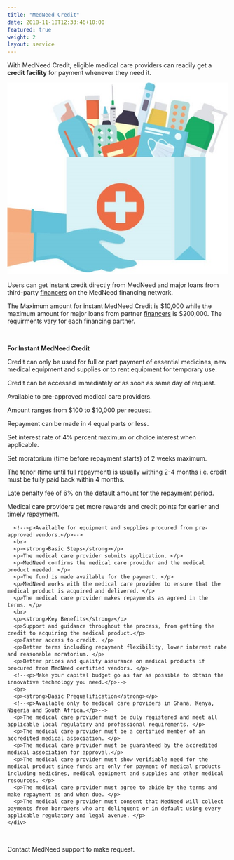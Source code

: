 ```yaml
---
title: "MedNeed Credit"
date: 2018-11-18T12:33:46+10:00
featured: true
weight: 2
layout: service
---
```


With MedNeed Credit, eligible medical care providers can readily get a **credit facility** for payment whenever they need it.

![Some medicines](/images/illustrations/hand-drugs.jpg)

Users can get instant credit directly from MedNeed and major loans from third-party <a href="/services/financers">financers</a> on the MedNeed financing network.

The Maximum amount for instant MedNeed Credit is $10,000 while the maximum amount for major loans from partner <a href="/services/financers">financers</a> is $200,000. The requirments vary for each financing partner.


   <div>
      <br>
      <p><strong>For Instant MedNeed Credit </strong></p>
      <p>Credit can only be used for full or part payment of essential medicines, new medical equipment and supplies or to rent equipment for temporary use.</p>
      <p>Credit can be accessed immediately or as soon as same day of request.</p>
      <p>Available to pre-approved medical care providers.</p>
      <p>Amount ranges from $100 to $10,000 per request.</p>
      <p>Repayment can be made in 4 equal parts or less.</p>
      <p>Set interest rate of 4% percent maximum or choice interest when applicable.</p>
      <p>Set moratorium (time before repayment starts) of 2 weeks maximum.</p>
      <p>The tenor (time until full repayment) is usually withing 2-4 months i.e. credit must be fully paid back within 4 months.</p>
      <p>Late penalty fee of 6% on the default amount for the repayment period.</p>
      <p>Medical care providers get more rewards and credit points for earlier and timely repayment.</p>
      
      <!--<p>Available for equipment and supplies procured from pre-approved vendors.</p>-->
      <br>
      <p><strong>Basic Steps</strong></p>
      <p>The medical care provider submits application. </p>
      <p>MedNeed confirms the medical care provider and the medical product needed. </p>
      <p>The fund is made available for the payment. </p>
      <p>MedNeed works with the medical care provider to ensure that the medical product is acquired and delivered. </p>
      <p>The medical care provider makes repayments as agreed in the terms. </p>
      <br>
      <p><strong>Key Benefits</strong></p>
      <p>Support and guidance throughout the process, from getting the credit to acquiring the medical product.</p>
      <p>Faster access to credit. </p>
      <p>Better terms including repayment flexibility, lower interest rate and reasonable moratorium. </p>
      <p>Better prices and quality assurance on medical products if procured from MedNeed certified vendors. </p>
      <!--<p>Make your capital budget go as far as possible to obtain the innovative technology you need.</p>-->
      <br>
      <p><strong>Basic Prequalification</strong></p> 
      <!--<p>Available only to medical care providers in Ghana, Kenya, Nigeria and South Africa.</p>-->
      <p>The medical care provider must be duly registered and meet all applicable local regulatory and professional requirements. </p>
      <p>The medical care provider must be a certified member of an accredited medical association. </p>
      <p>The medical care provider must be guaranteed by the accredited medical association for approval.</p>
      <p>The medical care provider must show verifiable need for the medical product since funds are only for payment of medical products including medicines, medical equipment and supplies and other medical resources. </p>
      <p>The medical care provider must agree to abide by the terms and make repayment as and when due. </p>
      <p>The medical care provider must consent that MedNeed will collect payments from borrowers who are delinquent or in default using every applicable regulatory and legal avenue. </p>
    </div>

<br>

Contact MedNeed support to make request.

